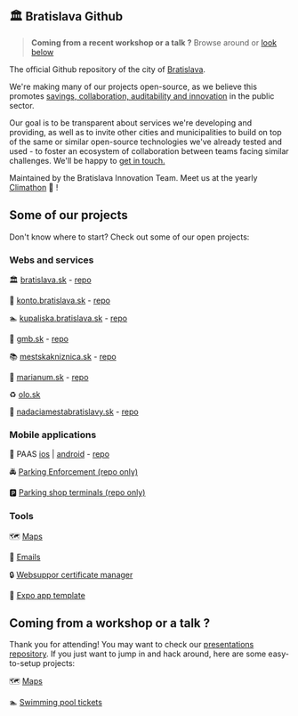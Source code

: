 ## 🏛️ Bratislava Github

> **Coming from a recent workshop or a talk ?** Browse around or [look below](#coming-from-a-workshop-or-a-talk)

The official Github repository of the city of [Bratislava](https://bratislava.sk).

We're making many of our projects open-source, as we believe this promotes [savings, collaboration, auditability and innovation](https://publiccode.eu) in the public sector.

Our goal is to be transparent about services we're developing and providing, as well as to invite other cities and municipalities to build on top of the same or similar open-source technologies we've already tested and used - to foster an ecosystem of collaboration between teams facing similar challenges. We'll be happy to [get in touch.](mailto:innovationteam@bratislava.sk)

Maintained by the Bratislava Innovation Team. Meet us at the yearly [Climathon](https://climathon.bratislava.sk/) 🐯 !

## Some of our projects

Don't know where to start? Check out some of our open projects:

### Webs and services

🏛️ [bratislava.sk](https://github.com/bratislava/bratislava.sk) - [repo](https://github.com/bratislava/bratislava.sk)

👤 [konto.bratislava.sk](https://github.com/bratislava/konto.bratislava.sk) - [repo](https://github.com/bratislava/konto.bratislava.sk)

🏊 [kupaliska.bratislava.sk](https://github.com/bratislava/kupaliska-starz-fe) - [repo](https://github.com/bratislava/kupaliska-starz-fe)

🎨 [gmb.sk](https://www.gmb.sk/) - [repo](https://www.gmb.sk/)

📚 [mestskakniznica.sk](https://mestskakniznica.sk) - [repo](https://github.com/bratislava/mestskakniznica.sk)

🌺 [marianum.sk](https://github.com/bratislava/marianum.sk) - [repo](https://github.com/bratislava/marianum.sk)

♻️ [olo.sk](https://olo.sk)

🤝 [nadaciamestabratislavy.sk](https://nadaciamestabratislavy.sk) - [repo](https://github.com/bratislava/nadaciamesta.bratislava.sk)

### Mobile applications

📱 PAAS [ios](https://apps.apple.com/sk/app/paas) | [android](https://play.google.com/store/apps/details?id=com.bratislava.paas) - [repo](https://github.com/bratislava/paas-mpa)

🚔 [Parking Enforcement (repo only)](https://github.com/bratislava/enforcement-scan-app-native)

🅿️ [Parking shop terminals (repo only)](https://github.com/bratislava/paas-terminal-native)

### Tools

🗺️ [Maps](https://github.com/bratislava/maps)

📧 [Emails](https://github.com/bratislava/email-templates)

🔒 [Websuppor certificate manager](https://github.com/bratislava/cert-manager-webhook-websupport)

📱 [Expo app template](https://github.com/bratislava/expo-template)

## Coming from a workshop or a talk ?

Thank you for attending! You may want to check our [presentations repository](https://github.com/bratislava/presentations). If you just want to jump in and hack around, here are some easy-to-setup projects:

🗺️ [Maps](https://github.com/bratislava/maps)

🏊 [Swimming pool tickets](https://github.com/bratislava/kupaliska-starz-fe)
